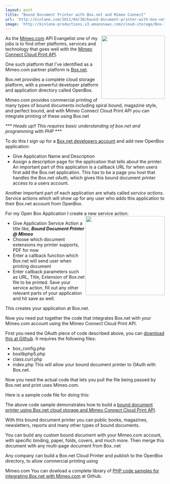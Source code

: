 ```yaml
---
layout: post
title: "Bound Document Printer with Box.net and Mimeo Connect"
url: 'http://kinlane.com/2011/04/30/bound-document-printer-with-box-net-and-mimeo-connect/'
image: 'http://kinlane-productions.s3.amazonaws.com/cloud-storage/Box-logo-new.jpg'
---
```


<img src="http://kinlane-productions.s3.amazonaws.com/cloud-storage/Box-logo-new.jpg" alt="" width="200" align="right" />As the [Mimeo.com][1] API Evangelist one of my jobs is to find other platforms, services and technology that goes well with the [Mimeo Connect Cloud Print API][2].

One such platform that I've identified as a Mimeo.com partner platform is [Box.net][3].

Box.net provides a complete cloud storage platform, with a powerful developer platform and application directory called OpenBox.

Mimeo.com provides commercial printing of many types of bound documents including spiral bound, magazine style, and perfect bound, and with Mimeo Connect Cloud Print API you can integrate printing of these using Box.net

_*** Heads up!! This requires basic understanding of box.net and programming with PHP ***_

To do this I sign up for a [Box.net developers account][4] and add new OpenBox application:

  * Give Application Name and Description
  * Assign a description page for the application that tells about the printer.
An important part of this application is a callback URL for when users first add the Box.net application. This has to be a page you host that handles the Box.net oAuth, which gives this bound document printer access to a users account.

Another important part of each application are whats called _service actions_. Service actions which will show up for any user who adds this application to their Box.net account from OpenBox.

For my Open Box Application I create a new service action: <img src="http://kinlane-productions.s3.amazonaws.com/Box.net/Open-Box.png" alt="" width="250" align="right" />

  * Give Application Service Action a title like, **_Bound Document Printer @ Mimeo_**
  * Choose which document extensions my printer supports, PDF for now
  * Enter a callback function which Box.net will send user when printing document
  * Enter callback parameters such as URL, Title, Extension of Box.net file to be printed.
Save your service action, fill out any other relevant parts of your application and hit save as well.

This creates your application at Box.net.

Now you need put together the code that integrates Box.net with your Mimeo.com account using the Mimeo Connect Cloud Print API.

First you need the OAuth piece of code described above, you can [download this at Github][5]. It requires the following files:

  * box_config.php
  * boxlibphp5.php
  * class.curl.php
  * index.php
This will allow your bound document printer to OAuth with Box.net.

Now you need the actual code that lets you pull the file being passed by Box.net and print uses Mimeo.com.

Here is a sample code file for doing this:

The above code sample demonstrates how to build a [bound document printer using Box.net cloud storage and Mimeo Connect Cloud Print API][6].

With this bound document printer you can public books, magazines, newsletters, reports and many other types of bound documents.

You can build any custom bound document with your Mimeo.com account, with specific binding, paper, folds, covers, and much more. Then merge this document with any multi-page document from Box..net

Any company can build a Box.net Cloud Printer and publish to the OpenBox directory, to allow commercial printing using

Mimeo.com You can dowload a complete library of [PHP code samples for integrating Box.net with Mimeo.com][7] at Github.

   [1]: http://www.mimeo.com (Mimeo.com)
   [2]: ../../ (Mimeo Connect Cloud Print API)
   [3]: http://www.box.net (Box.net)
   [4]: http://www.box.net/developers (Box.net Developer Account)
   [5]: https://github.com/mimeoconnect/Mimeo-Box.net (download at Github)
   [6]: ../../blog/blog_detail.php?ID=90 (bound)
   [7]: https://github.com/mimeoconnect/Mimeo-Box.net (PHP code samples for integrating Box.net with Mimeo.com)
